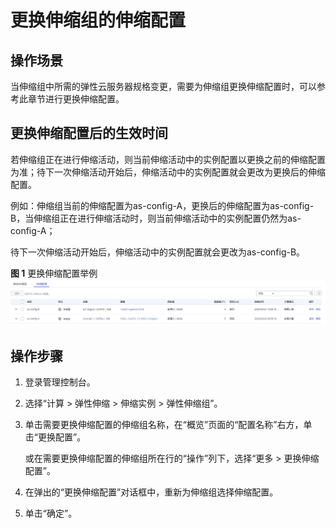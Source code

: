 # 更换伸缩组的伸缩配置<a name="as_01_0103"></a>

## 操作场景<a name="section2495449014355"></a>

当伸缩组中所需的弹性云服务器规格变更，需要为伸缩组更换伸缩配置时，可以参考此章节进行更换伸缩配置。

## 更换伸缩配置后的生效时间<a name="section2083725425614"></a>

若伸缩组正在进行伸缩活动，则当前伸缩活动中的实例配置以更换之前的伸缩配置为准；待下一次伸缩活动开始后，伸缩活动中的实例配置就会更改为更换后的伸缩配置。

例如：伸缩组当前的伸缩配置为as-config-A，更换后的伸缩配置为as-config-B，当伸缩组正在进行伸缩活动时，则当前伸缩活动中的实例配置仍然为as-config-A；

待下一次伸缩活动开始后，伸缩活动中的实例配置就会更改为as-config-B。

**图 1**  更换伸缩配置举例<a name="fig585111549564"></a>  
![](figures/更换伸缩配置举例.png "更换伸缩配置举例")

## 操作步骤<a name="section1657416306249"></a>

1.  登录管理控制台。
2.  选择“计算 \> 弹性伸缩 \> 伸缩实例 \> 弹性伸缩组”。
3.  单击需要更换伸缩配置的伸缩组名称，在“概览”页面的“配置名称”右方，单击“更换配置”。

    或在需要更换伸缩配置的伸缩组所在行的“操作”列下，选择“更多 \> 更换伸缩配置”。

4.  在弹出的“更换伸缩配置”对话框中，重新为伸缩组选择伸缩配置。
5.  单击“确定”。

